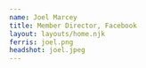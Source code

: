 ```yaml
---
name: Joel Marcey
title: Member Director, Facebook
layout: layouts/home.njk
ferris: joel.png
headshot: joel.jpeg
---
```

